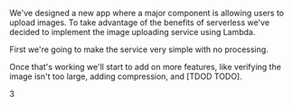 We've designed a new app where a major component is allowing users to upload images. To take advantage of the benefits of serverless we've decided to implement the image uploading service using Lambda.

First we're going to make the service very simple with no processing.

Once that's working we'll start to add on more features, like verifying the image isn't too large, adding compression, and [TDOD TODO].

3
